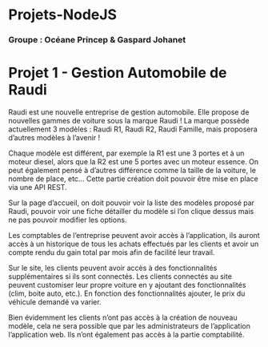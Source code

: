 # Projets-NodeJS

### Groupe : Océane Princep & Gaspard Johanet

# Projet 1 - Gestion Automobile de Raudi

Raudi est une nouvelle entreprise de gestion automobile. Elle propose de nouvelles gammes de voiture sous la marque Raudi ! La marque possède actuellement 3 modèles : Raudi R1, Raudi R2, Raudi Famille, mais proposera d’autres modèles à l’avenir !

Chaque modèle est différent, par exemple la R1 est une 3 portes et à un moteur diesel, alors que la R2 est une 5 portes avec un moteur essence. On peut également pensé à d’autres différence comme la taille de la voiture, le nombre de place, etc... Cette partie création doit pouvoir être mise en place via une API REST.​

Sur la page d’accueil, on doit pouvoir voir la liste des modèles proposé par Raudi, pouvoir voir une fiche détailler du modèle si l’on clique dessus mais ne pas pouvoir modifier les options.​

Les comptables de l’entreprise peuvent avoir accès à l’application, ils auront accès à un historique de tous les achats effectués par les clients et avoir un compte rendu du gain total par mois afin de facilité leur travail.​

Sur le site, les clients peuvent avoir accès à des fonctionnalités supplémentaires si ils sont connectés.​
Les clients connectés au site peuvent customiser leur propre voiture en y ajoutant des fonctionnalités (clim, boite auto, etc.). En fonction des fonctionnalités ajouter, le prix du véhicule demandé va varier.​​

Bien évidemment les clients n’ont pas accès à la création de nouveau modèle, cela ne sera possible que par les administrateurs de l’application l’application web. Ils n’ont également pas accès à la partie comptabilité.​
